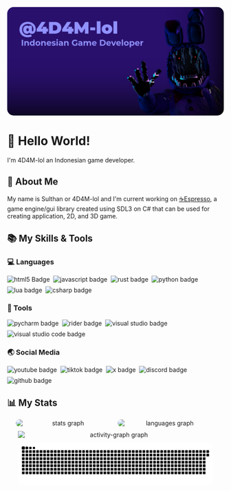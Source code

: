 <img src="https://raw.githubusercontent.com/4D4M-lol/4D4M-lol/refs/heads/main/assets/GitHub%20Banner.png" alt="banner" style="border-radius: 15px;">

# 👋 Hello World!

I'm 4D4M-lol an Indonesian game developer.

## 📜 About Me

My name is Sulthan or 4D4M-lol and I'm current working on [☕Espresso](https://github.com/4D4M-lol/Espresso), a game engine/gui library created using SDL3 on C# that can be used for creating application, 2D, and 3D game.

## 📚 My Skills & Tools

### 💻 Languages
<div style="display: flex; flex-wrap: wrap; gap: 8px; margin-bottom: 16px;">
    <img src="https://img.shields.io/badge/html5-%23E34F26.svg?style=for-the-badge&logo=html5&logoColor=white" alt="html5 Badge">
    <img src="https://img.shields.io/badge/javascript-%23323330.svg?style=for-the-badge&logo=javascript&logoColor=%23F7DF1E" alt="javascript badge">
    <img src="https://img.shields.io/badge/rust-%23000000.svg?style=for-the-badge&logo=rust&logoColor=white" alt="rust badge">
    <img src="https://img.shields.io/badge/python-3670A0?style=for-the-badge&logo=python&logoColor=ffdd54" alt="python badge">
    <img src="https://img.shields.io/badge/lua-%232C2D72.svg?style=for-the-badge&logo=lua&logoColor=white" alt="lua badge">
    <img src="https://img.shields.io/badge/c%23-%23239120.svg?style=for-the-badge&logo=csharp&logoColor=white" alt="csharp badge">
</div>

### 🔨 Tools
<div style="display: flex; flex-wrap: wrap; gap: 8px; margin-bottom: 16px;">
    <img src="https://img.shields.io/badge/pycharm-143?style=for-the-badge&logo=pycharm&logoColor=black&color=black&labelColor=green" alt="pycharm badge">
    <img src="https://img.shields.io/badge/Rider-000000.svg?style=for-the-badge&logo=Rider&logoColor=white&color=black&labelColor=crimson" alt="rider badge">
    <img src="https://img.shields.io/badge/Visual%20Studio-5C2D91.svg?style=for-the-badge&logo=visual-studio&logoColor=white" alt="visual studio badge">
    <img src="https://img.shields.io/badge/Visual%20Studio%20Code-0078d7.svg?style=for-the-badge&logo=visual-studio-code&logoColor=white" alt="visual studio code badge">
</div>

### 🌏 Social Media
<div style="display: flex; flex-wrap: wrap; gap: 8px; margin-bottom: 16px;">
    <a href="https://www.youtube.com/@dot4d4m_lol" target="_blank" style="text-decoration: none;">
        <img src="https://img.shields.io/badge/YouTube-%23FF0000.svg?style=for-the-badge&logo=YouTube&logoColor=white" alt="youtube badge">
    </a>
    <a href="https://www.tiktok.com/@.4d4m_lol" target="_blank" style="text-decoration: none;">
        <img src="https://img.shields.io/badge/TikTok-%23000000.svg?style=for-the-badge&logo=TikTok&logoColor=white" alt="tiktok badge">
    </a>
    <a href="https://x.com/dot4D4M_lol" target="_blank" style="text-decoration: none;">
        <img src="https://img.shields.io/badge/X-%23000000.svg?style=for-the-badge&logo=X&logoColor=white" alt="x badge">
    </a>
    <a href="https://discord.com/users/982906695867043871" target="_blank" style="text-decoration: none;">
        <img src="https://img.shields.io/badge/Discord-%235865F2.svg?style=for-the-badge&logo=discord&logoColor=white" alt="discord badge">
    </a>
    <a href="https://github.com/4D4M-lol" target="_blank" style="text-decoration: none;">
        <img src="https://img.shields.io/badge/github-%23121011.svg?style=for-the-badge&logo=github&logoColor=white" alt="github badge">
    </a>
</div>

## 📊 My Stats

<div align="center">
    <div style="display: flex; flex-wrap: wrap; justify-content: center; gap: 10px;">
        <img src="https://github-readme-stats.vercel.app/api?username=4D4M-lol&hide_title=false&hide_rank=false&show_icons=true&include_all_commits=true&count_private=true&disable_animations=false&theme=github_dark&locale=en&hide_border=true&order=1" width="45%" alt="stats graph" style="border-radius: 12px;"/>
        <img src="https://github-readme-stats.vercel.app/api/top-langs?username=4D4M-lol&locale=en&hide_title=false&layout=compact&card_width=320&langs_count=5&theme=github_dark&hide_border=true&order=2" width="45%" alt="languages graph" style="border-radius: 12px;"/>
        <img src="https://github-readme-activity-graph.vercel.app/graph?username=4D4M-lol&radius=16&theme=github-dark&hide_border=true&area=true&order=5" width="90%" alt="activity-graph graph"  />
        <img src="https://raw.githubusercontent.com/4D4M-lol/4D4M-lol/output/snake.svg" width="90%" alt="snake animation" style="border-radius: 12px;"/>
    </div>
</div>
